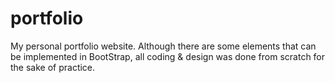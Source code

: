 # portfolio
My personal portfolio website. Although there are some elements that can be implemented in BootStrap, all coding & design was done from scratch for the sake of practice.  
